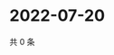 # 2022-07-20

共 0 条

<!-- BEGIN WEIBO -->
<!-- 最后更新时间 Wed Jul 20 2022 03:12:24 GMT+0800 (China Standard Time) -->

<!-- END WEIBO -->
